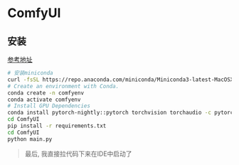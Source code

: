 # ComfyUI

## 安装

[参考地址](https://docs.comfy.org/get_started/manual_install#mac-arm-silicon)

```bash
# 安装miniconda
curl -fsSL https://repo.anaconda.com/miniconda/Miniconda3-latest-MacOSX-arm64.sh | bash
# Create an environment with Conda.
conda create -n comfyenv
conda activate comfyenv
# Install GPU Dependencies
conda install pytorch-nightly::pytorch torchvision torchaudio -c pytorch-nightly
cd ComfyUI
pip install -r requirements.txt
cd ComfyUI
python main.py

```

> 最后, 我直接拉代码下来在IDE中启动了
